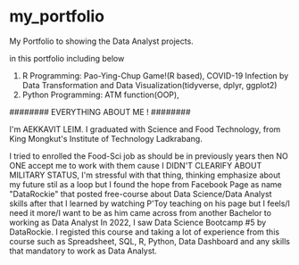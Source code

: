 # my_portfolio
My Portfolio to showing the Data Analyst projects. 


in this portfolio including below
1. R Programming: Pao-Ying-Chup Game!(R based), COVID-19 Infection by Data Transformation and Data Visualization(tidyverse, dplyr, ggplot2)
2. Python Programming: ATM function(OOP), 




######## EVERYTHING ABOUT ME ! ########

I'm AEKKAVIT LEIM. I graduated with Science and Food Technology, from King Mongkut's Institute of Technology Ladkrabang. 

I tried to enrolled the Food-Sci job as should be in previously years then NO ONE accept me to work with them cause I DIDN'T CLEARIFY ABOUT MILITARY STATUS, 
I'm stressful with that thing, thinking emphasize about my future stil as a loop but I found the hope from Facebook Page as name "DataRockie" that posted free-course about Data Science/Data Analyst skills after that I learned by watching P'Toy teaching on his page but I feels/I need it more/I want to be as him came across from another Bachelor to working as Data Analyst
In 2022, I saw Data Science Bootcamp #5 by DataRockie. I registed this course and taking a lot of experience from this course such as Spreadsheet, SQL, R, Python, Data Dashboard and any skills that mandatory to work as Data Analyst.
